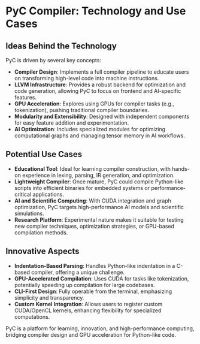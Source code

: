 # PyC Compiler: Technology and Use Cases

## Ideas Behind the Technology

PyC is driven by several key concepts:  

- **Compiler Design**: Implements a full compiler pipeline to educate users on transforming high-level code into machine instructions.  
- **LLVM Infrastructure**: Provides a robust backend for optimization and code generation, allowing PyC to focus on frontend and AI-specific features.  
- **GPU Acceleration**: Explores using GPUs for compiler tasks (e.g., tokenization), pushing traditional compiler boundaries.  
- **Modularity and Extensibility**: Designed with independent components for easy feature addition and experimentation.  
- **AI Optimization**: Includes specialized modules for optimizing computational graphs and managing tensor memory in AI workflows.

## Potential Use Cases

- **Educational Tool**: Ideal for learning compiler construction, with hands-on experience in lexing, parsing, IR generation, and optimization.  
- **Lightweight Compiler**: Once mature, PyC could compile Python-like scripts into efficient binaries for embedded systems or performance-critical applications.  
- **AI and Scientific Computing**: With CUDA integration and graph optimization, PyC targets high-performance AI models and scientific simulations.  
- **Research Platform**: Experimental nature makes it suitable for testing new compiler techniques, optimization strategies, or GPU-based compilation methods.

## Innovative Aspects

- **Indentation-Based Parsing**: Handles Python-like indentation in a C-based compiler, offering a unique challenge.  
- **GPU-Accelerated Compilation**: Uses CUDA for tasks like tokenization, potentially speeding up compilation for large codebases.  
- **CLI-First Design**: Fully operable from the terminal, emphasizing simplicity and transparency.  
- **Custom Kernel Integration**: Allows users to register custom CUDA/OpenCL kernels, enhancing flexibility for specialized computations.

PyC is a platform for learning, innovation, and high-performance computing, bridging compiler design and GPU acceleration for Python-like code.
